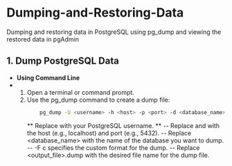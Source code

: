 # Dumping-and-Restoring-Data
Dumping and restoring data in PostgreSQL using pg_dump and viewing the restored data in pgAdmin

## 1. Dump PostgreSQL Data

- **Using Command Line**
- 1. Open a terminal or command prompt.
  2. Use the pg_dump command to create a dump file:
     ````bash
         pg_dump -U <username> -h <host> -p <port> -d <database_name> -F c -b -v -f <output_file>.dump
     ````
     ** Replace <username> with your PostgreSQL username. **
     -- Replace <host> and <port> with the host (e.g., localhost) and port (e.g., 5432).
     -- Replace <database_name> with the name of the database you want to dump.
     -- -F c specifies the custom format for the dump.
     -- Replace <output_file>.dump with the desired file name for the dump file.
